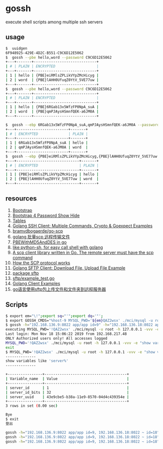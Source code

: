 # gossh
execute shell scripts among multiple ssh servers

## usage

```bash
$  uuidgen
6F948925-429E-4D2C-B551-C9C6D12E5062
$  gossh --pbe hello,word --password C9C6D12E5062
+---+-------+-----------------------------+
| # | PLAIN | ENCRYPTED                   |
+---+-------+-----------------------------+
| 1 | hello | {PBE}eiRMlsZPLikVYpZMcHicyg |
| 2 | word  | {PBE}lAHH0UfuqZ0YtV_5VE77uw |
+---+-------+-----------------------------+
$  gossh --pbe hello,word --password C9C6D12E5062
+---+-------+-----------------------------+
| # | PLAIN | ENCRYPTED                   |
+---+-------+-----------------------------+
| 1 | hello | {PBE}6RGab13x5WfzFP0NpA_suA |
| 2 | word  | {PBE}qmPJAysHSmnfQEK-a6JM0A |
+---+-------+-----------------------------+

$  gossh --ebp 6RGab13x5WfzFP0NpA_suA,qmPJAysHSmnfQEK-a6JM0A --password C9C6D12E5062
+---+------------------------+-------+
| # | ENCRYPTED              | PLAIN |
+---+------------------------+-------+
| 1 | 6RGab13x5WfzFP0NpA_suA | hello |
| 2 | qmPJAysHSmnfQEK-a6JM0A | word  |
+---+------------------------+-------+
$  gossh --ebp {PBE}eiRMlsZPLikVYpZMcHicyg,{PBE}lAHH0UfuqZ0YtV_5VE77uw --password C9C6D12E5062
+---+-----------------------------+-------+
| # | ENCRYPTED                   | PLAIN |
+---+-----------------------------+-------+
| 1 | {PBE}eiRMlsZPLikVYpZMcHicyg | hello |
| 2 | {PBE}lAHH0UfuqZ0YtV_5VE77uw | word  |
+---+-----------------------------+-------+
```


## resources

1. [Bootstrap](https://getbootstrap.com/)
1. [Bootstrap 4 Password Show Hide](https://codepen.io/Qanser/pen/dVRGJv)
1. [Tables](https://getbootstrap.com/docs/4.3/content/tables/)
1. [Golang SSH Client: Multiple Commands, Crypto & Goexpect Examples](http://networkbit.ch/golang-ssh-client/)
1. [bramvdbogaerde/go-scp](https://github.com/bramvdbogaerde/go-scp)
1. [golang 批量scp 远程传输文件](https://www.jianshu.com/p/f9d6dfefb63d)
1. [PBEWithMD5AndDES in go](https://github.com/LucasSloan/passwordbasedencryption)
1. [like python-sh, for easy call shell with golang](https://github.com/codeskyblue/go-sh)
1. [A scp client library written in Go. The remote server must have the scp command](https://github.com/hnakamur/go-scp)
1. [How the SCP protocol works](https://chuacw.ath.cx/blogs/chuacw/archive/2019/02/04/how-the-scp-protocol-works.aspx)
1. [Golang SFTP Client: Download File, Upload File Example](http://networkbit.ch/golang-sftp-client/)
1. [package sftp](https://godoc.org/github.com/pkg/sftp)
1. [sftp/example_test.go](https://github.com/pkg/sftp/blob/master/example_test.go)
1. [Golang Client Examples](https://golang.hotexamples.com/examples/github.com.pkg.sftp/Client/-/golang-client-class-examples.html)
1. [go语言使用sftp包上传文件和文件夹到远程服务器](https://blog.csdn.net/fu_qin/article/details/78741854)



## Scripts

```bash
$ export em="\!";export sq="'";export dq='"';
$ export GOSSH_CMDS="%host-9 MYSQL_PWD='${em}QAZ2wsx' ./mci/mysql -u root -h 127.0.0.1 -vvv -e ${dq}show variables like 'server%'${dq}"
$ gossh -h="192.168.136.9:8022 app/app id=9" -h="192.168.136.18:8022 app/app id=18"
executing MYSQL_PWD='!QAZ2wsx' ./mci/mysql -u root -h 127.0.0.1 -vvv -e "show variables like 'server%'" on hosts [192.168.136.9:8022]
Last login: Mon Nov 18 15:06:22 2019 from 192.168.217.48
ONLY Authorized users only! All accesses logged
MYSQL_PWD='!QAZ2wsx' ./mci/mysql -u root -h 127.0.0.1 -vvv -e "show variables like 'server%'"
exit
$ MYSQL_PWD='!QAZ2wsx' ./mci/mysql -u root -h 127.0.0.1 -vvv -e "show variables like 'server%'"
--------------
show variables like 'server%'
--------------

+----------------+--------------------------------------+
| Variable_name  | Value                                |
+----------------+--------------------------------------+
| server_id      | 1                                    |
| server_id_bits | 32                                   |
| server_uuid    | 43e9cbe5-b38a-11e9-8570-04d4c439354e |
+----------------+--------------------------------------+
3 rows in set (0.00 sec)

Bye
$ exit
登出
```

```bash
gossh -h="192.168.136.9:8022 app/app id=9, 192.168.136.18:8022 ~ id=18" --cmds="%host-9 MYSQL_PWD='\!QAZ2wsx' ./mci/mysql -u root -h 127.0.0.1 -vvv -e 'show slave status\G'"
gossh -h="192.168.136.9:8022 app/app id=9, 192.168.136.18:8022 ~ id=18" --cmds="%host-9 %ul ~/go/bin/linux_amd64/mci ./mci,%host-9 ./mci/mci -v"
gossh -h="192.168.136.9:8022 app/app id=9, 192.168.136.18:8022 ~ id=18" --cmds="%host-9 %dl ./mci/mci ."
```
